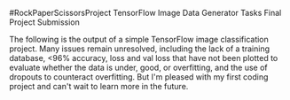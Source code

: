 #RockPaperScissorsProject
TensorFlow Image Data Generator Tasks Final Project Submission


The following is the output of a simple TensorFlow image classification project.
Many issues remain unresolved, including the lack of a training database, <96% accuracy, loss and val loss that have not been plotted to evaluate whether the data is under, good, or overfitting, and the use of dropouts to counteract overfitting.
But I'm pleased with my first coding project and can't wait to learn more in the future.
